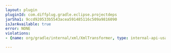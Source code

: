 ```yaml
---
layout: plugin
pluginId: com.diffplug.gradle.eclipse.projectdeps
jarSha1: 9ccd920533b5543acea591485116c509a9816090
isJarAvailable: true
error: NONE
violations:
- {name: org/gradle/internal/xml/XmlTransformer, type: internal-api-usage}

---
```

